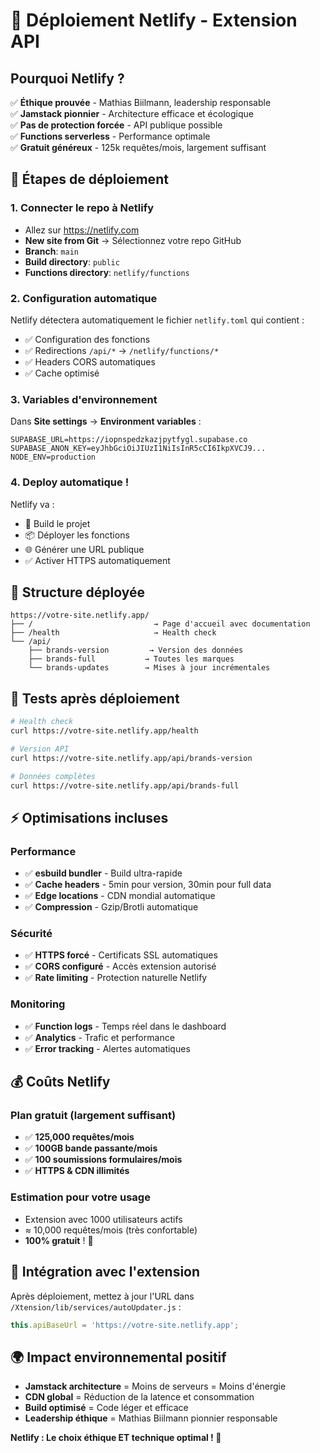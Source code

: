 # 🌟 Déploiement Netlify - Extension API

## Pourquoi Netlify ?

✅ **Éthique prouvée** - Mathias Biilmann, leadership responsable  
✅ **Jamstack pionnier** - Architecture efficace et écologique  
✅ **Pas de protection forcée** - API publique possible  
✅ **Functions serverless** - Performance optimale  
✅ **Gratuit généreux** - 125k requêtes/mois, largement suffisant

## 🚀 Étapes de déploiement

### 1. Connecter le repo à Netlify
- Allez sur https://netlify.com
- **New site from Git** → Sélectionnez votre repo GitHub
- **Branch**: `main`
- **Build directory**: `public`
- **Functions directory**: `netlify/functions`

### 2. Configuration automatique
Netlify détectera automatiquement le fichier `netlify.toml` qui contient :
- ✅ Configuration des fonctions
- ✅ Redirections `/api/*` → `/netlify/functions/*`  
- ✅ Headers CORS automatiques
- ✅ Cache optimisé

### 3. Variables d'environnement
Dans **Site settings** → **Environment variables** :
```
SUPABASE_URL=https://iopnspedzkazjpytfygl.supabase.co
SUPABASE_ANON_KEY=eyJhbGciOiJIUzI1NiIsInR5cCI6IkpXVCJ9...
NODE_ENV=production
```

### 4. Deploy automatique !
Netlify va :
- 🔄 Build le projet
- 📦 Déployer les fonctions
- 🌐 Générer une URL publique
- ✅ Activer HTTPS automatiquement

## 🎯 Structure déployée

```
https://votre-site.netlify.app/
├── /                           → Page d'accueil avec documentation
├── /health                     → Health check
└── /api/
    ├── brands-version         → Version des données
    ├── brands-full           → Toutes les marques
    └── brands-updates        → Mises à jour incrémentales
```

## 🧪 Tests après déploiement

```bash
# Health check
curl https://votre-site.netlify.app/health

# Version API
curl https://votre-site.netlify.app/api/brands-version  

# Données complètes
curl https://votre-site.netlify.app/api/brands-full
```

## ⚡ Optimisations incluses

### Performance
- ✅ **esbuild bundler** - Build ultra-rapide
- ✅ **Cache headers** - 5min pour version, 30min pour full data
- ✅ **Edge locations** - CDN mondial automatique
- ✅ **Compression** - Gzip/Brotli automatique

### Sécurité  
- ✅ **HTTPS forcé** - Certificats SSL automatiques
- ✅ **CORS configuré** - Accès extension autorisé
- ✅ **Rate limiting** - Protection naturelle Netlify

### Monitoring
- ✅ **Function logs** - Temps réel dans le dashboard
- ✅ **Analytics** - Trafic et performance
- ✅ **Error tracking** - Alertes automatiques

## 💰 Coûts Netlify

### Plan gratuit (largement suffisant)
- ✅ **125,000 requêtes/mois** 
- ✅ **100GB bande passante/mois**
- ✅ **100 soumissions formulaires/mois**
- ✅ **HTTPS & CDN illimités**

### Estimation pour votre usage
- Extension avec 1000 utilisateurs actifs
- ≈ 10,000 requêtes/mois (très confortable)
- **100% gratuit** ! 🎉

## 🔄 Intégration avec l'extension

Après déploiement, mettez à jour l'URL dans `/Xtension/lib/services/autoUpdater.js` :

```javascript
this.apiBaseUrl = 'https://votre-site.netlify.app';
```

## 🌍 Impact environnemental positif

- **Jamstack architecture** = Moins de serveurs = Moins d'énergie
- **CDN global** = Réduction de la latence et consommation
- **Build optimisé** = Code léger et efficace
- **Leadership éthique** = Mathias Biilmann pionnier responsable

**Netlify : Le choix éthique ET technique optimal ! 🌱**